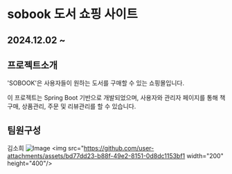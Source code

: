# sobook 도서 쇼핑 사이트
2024.12.02 ~
---

## 프로젝트소개 
'SOBOOK'은 사용자들이 원하는 도서를 구매할 수 있는 쇼핑몰입니다.

이 프로젝트는 Spring Boot 기반으로 개발되었으며, 사용자와 관리자 페이지를 통해 책 구매, 상품관리, 주문 및 리뷰관리를 할 수 있습니다.

## 팀원구성
김소희 ![Image](https://github.com/user-attachments/assets/bd77dd23-b88f-49e2-8151-0d8dc1153bf1)
<img src="https://github.com/user-attachments/assets/bd77dd23-b88f-49e2-8151-0d8dc1153bf1  width="200" height="400"/>

